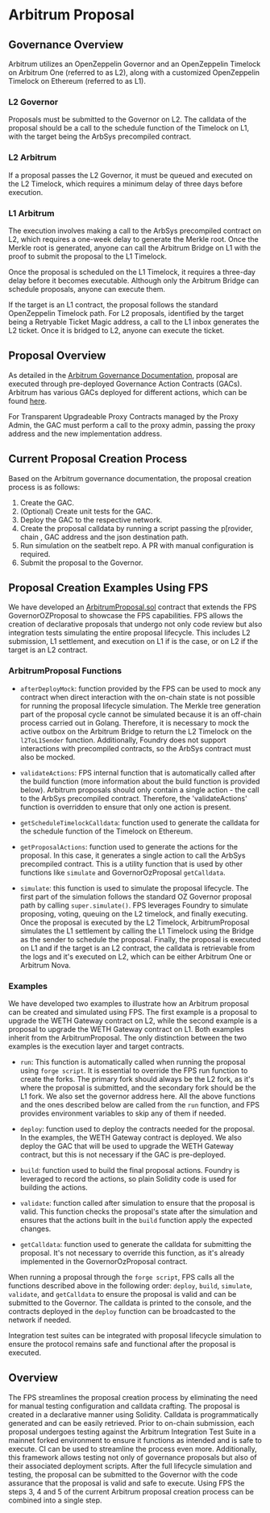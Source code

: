 # Arbitrum Proposal

## Governance Overview

Arbitrum utilizes an OpenZeppelin Governor and an OpenZeppelin Timelock on
Arbitrum One (referred to as L2), along with a customized OpenZeppelin Timelock
on Ethereum (referred to as L1).

### L2 Governor

Proposals must be submitted to the Governor on L2. The calldata of the proposal should be a call to the schedule function of the Timelock on L1, with the target being the ArbSys precompiled contract.

### L2 Arbitrum

If a proposal passes the L2 Governor, it must be queued and executed on the L2 Timelock, which requires a minimum delay of three days before execution.

### L1 Arbitrum

The execution involves making a call to the ArbSys precompiled contract on L2,
which requires a one-week delay to generate the Merkle root. Once the Merkle
root is generated, anyone can call the Arbitrum Bridge on L1 with the proof to
submit the proposal to the L1 Timelock.

Once the proposal is scheduled on the L1 Timelock, it requires a three-day delay before it becomes executable. Although only the Arbitrum Bridge can schedule proposals, anyone can execute them.

If the target is an L1 contract, the proposal follows the standard OpenZeppelin Timelock path. For L2 proposals, identified by the target being a Retryable Ticket Magic address, a call to the L1 inbox generates the L2 ticket. Once it is bridged to L2, anyone can execute the ticket.

## Proposal Overview

As detailed in the [Arbitrum Governance Documentation](https://github.com/ArbitrumFoundation/governance/blob/main/docs), proposal are executed through pre-deployed Governance Action Contracts (GACs). Arbitrum has various GACs deployed for different actions, which can be found [here](https://github.com/ArbitrumFoundation/governance/tree/main/src/gov-action-contracts).

For Transparent Upgradeable Proxy Contracts managed by the Proxy Admin, the GAC must perform a call to the proxy admin, passing the proxy address and the new implementation address.

## Current Proposal Creation Process

Based on the Arbitrum governance documentation, the proposal creation process is as follows:

1. Create the GAC.
2. (Optional) Create unit tests for the GAC.
3. Deploy the GAC to the respective network.
4. Create the proposal calldata by running a script passing the p[rovider, chain , GAC address and the json destination path.
5. Run simulation on the seatbelt repo. A PR with manual configuration is required.
6. Submit the proposal to the Governor.

## Proposal Creation Examples Using FPS

We have developed an [ArbitrumProposal.sol](./ArbitrumProposal.sol) contract
that extends the FPS GovernorOZProposal to showcase the FPS capabilities. FPS
allows the creation of declarative proposals that undergo not only code review
but also integration tests simulating the entire proposal lifecycle. This
includes L2 submission, L1 settlement, and execution on L1 if is the case, or on
L2 if the target is an L2 contract.

### ArbitrumProposal Functions

-   `afterDeployMock`: function provided by the FPS can be
    used to mock any contract when direct interaction with the on-chain state is
    not possible for running the proposal lifecycle simulation. The Merkle tree
    generation part of the proposal cycle cannot be simulated because it is an
    off-chain process carried out in Golang. Therefore, it is necessary to mock
    the active outbox on the Arbitrum Bridge to return the L2 Timelock on the
    `l2ToL1Sender` function. Additionally, Foundry does not support interactions
    with precompiled contracts, so the ArbSys contract must also be mocked.

-   `validateActions`: FPS internal function that is automatically called after
    the build function (more information about the build function is provided
    below). Arbitrum proposals should only contain a single action - the call to
    the ArbSys precompiled contract. Therefore, the 'validateActions' function is
    overridden to ensure that only one action is present.
-   `getScheduleTimelockCalldata`: function used to generate the calldata
    for the schedule function of the Timelock on Ethereum.

-   `getProposalActions`: function used to generate the actions for the
    proposal. In this case, it generates a single action to call the ArbSys
    precompiled contract. This is a utility function that is used by other
    functions like `simulate` and GovernorOzProposal `getCalldata`.
-   `simulate`: this function is used to simulate the proposal lifecycle. The
    first part of the simulation follows the standard OZ Governor proposal path by
    calling `super.simulate()`. FPS leverages Foundry to simulate proposing,
    voting, queuing on the L2 timelock, and finally executing. Once the proposal
    is executed by the L2 Timelock, ArbitrumProposal simulates the L1 settlement
    by calling the L1 Timelock using the Bridge as the sender to schedule the
    proposal. Finally, the proposal is executed on L1 and if the target is an L2 contract, the calldata is retrievable from the logs and it's executed on L2, which can be either Arbitrum One or Arbitrum Nova.

### Examples

We have developed two examples to illustrate how an Arbitrum proposal can be created and simulated using FPS. The first example is a proposal to upgrade the WETH Gateway contract on L2, while the second example is a proposal to upgrade the WETH Gateway contract on L1. Both examples inherit from the ArbitrumProposal. The only distinction between the two examples is the execution layer and target contracts.

-   `run`: This function is automatically called when running the proposal using `forge script`. It is essential to override the FPS run function to create the forks. The primary fork should always be the L2 fork, as it's where the proposal is submitted, and the secondary fork should be the L1 fork. We also set the governor address here. All the above functions and the ones described below are called from the `run` function, and FPS provides environment variables to skip any of them if needed.

-   `deploy`: function used to deploy the contracts needed for the
    proposal. In the examples, the WETH Gateway contract is deployed. We also
    deploy the GAC that will be used to upgrade the WETH Gateway contract, but
    this is not necessary if the GAC is pre-deployed.
-   `build`: function used to build the final proposal actions. Foundry is
    leveraged to record the actions, so plain Solidity code is used for building
    the actions.
-   `validate`: function called after simulation to ensure that the proposal
    is valid. This function checks the proposal's state after the simulation and
    ensures that the actions built in the `build` function apply the expected
    changes.
-   `getCalldata`: function used to generate the calldata for submitting the
    proposal. It's not necessary to override this function, as it's already
    implemented in the GovernorOzProposal contract.

When running a proposal through the `forge script`, FPS calls all the functions described above in the following order: `deploy`, `build`, `simulate`, `validate`, and `getCalldata` to ensure the proposal is valid and can be submitted to the Governor. The calldata is printed to the console, and the contracts deployed in the `deploy` function can be broadcasted to the network if needed.

Integration test suites can be integrated with proposal lifecycle simulation to
ensure the protocol remains safe and functional after the proposal is executed.

## Overview

The FPS streamlines the proposal creation process by
eliminating the need for manual testing configuration and calldata crafting. The
proposal is created in a declarative manner using Solidity. Calldata is
programmatically generated and can be easily retrieved. Prior to on-chain
submission, each proposal undergoes testing against the Arbitrum Integration
Test Suite in a mainnet forked environment to ensure it functions as intended
and is safe to execute. CI can be used to streamline the process even more.
Additionally, this framework allows testing not only of
governance proposals but also of their associated deployment scripts. After the
full lifecycle simulation and testing, the proposal can be submitted to the
Governor with the code assurance that the proposal is valid and safe to
execute. Using FPS the steps 3, 4 and 5 of the current Arbitrum proposal
creation process can be combined into a single step.
